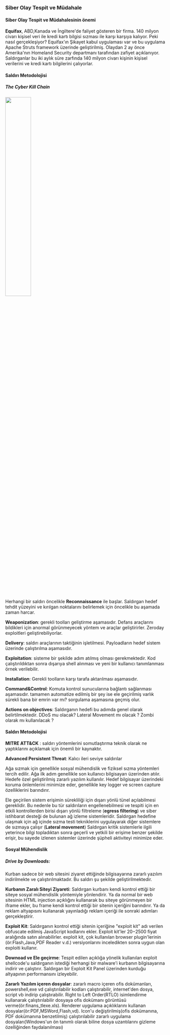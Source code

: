 ﻿
### Siber Olay Tespit ve Müdahale 

#### Siber Olay Tespit ve Müdahalesinin önemi 

**Equifax**, ABD,Kanada ve İngiltere'de faliyet gösteren bir firma. 140 milyon civarı kişisel veri ile kredi kartı bilgisi sızması ile karşı karşıya kalıyor. Peki nasıl gerçekleşiyor? Equifax'ın Şikayet kabul uygulaması var ve bu uygulama Apache Struts framework üzerinde geliştirilmiş. Olaydan 2 ay önce Amerika'nın Homeland Security departmanı tarafından zafiyet açıklanıyor. Saldırganlar bu iki aylık süre zarfında 140 milyon civarı kişinin kişisel verilerini ve kredi kartı bilgilerini çalıyorlar.

#### Saldırı Metodolojisi
##### The Cyber Kill Chain
<img src="https://github.com/elifnurkarakoc/notes-and-blog/blob/master/Siber%20Olay%20Tespit%20ve%20M%C3%BCdahale/cyberkillchain.png" width="40%">

Herhangi bir saldırı öncelikle **Reconnaissance** ile başlar. Saldırgan hedef tehdit yüzeyini ve kırılgan noktalarını belirlemek için öncelikle bu aşamada zaman harcar.

**Weaponization**: gerekli toolları geliştirme aşamasıdır. Defans araçlarını bildikleri için anormal görünmeyecek yöntem ve araçlar geliştirirler. Zeroday exploitleri geliştirebiliyorlar.

**Delivery**: saldırı araçlarının taktiğinin işletilmesi. Payloadların hedef sistem üzerinde çalıştırılma aşamasıdır.

**Exploitation**: sisteme bir şekilde adım atılmış olması gerekmektedir. Kod çalıştırıldıktan sonra dışarıya shell alınması ve yeni bir kullanıcı tanımlanması örnek verilebilir.

**Installation**: Gerekli toolların karşı tarafa aktarılması aşamasıdır.

**Command&Control**: Komuta kontrol sunucularına bağlantı sağlanması aşamasıdır. tamamen automatize edilmiş bir şey ise ele geçirilmiş varlık sürekli bana bir emrin var mı? sorgulama aşamasına geçmiş olur.

**Actions on objectives**: Saldırganın hedefi bu adımda genel olarak belirtilmektedir. DDoS mu olacak? Lateral Movement mı olacak ? Zombi olarak mı kullanılacak ?


#### Saldırı Metodolojisi
**MITRE ATT&CK** : saldırı yöntemlerini somutlaştırma teknik olarak ne yaptıklarını açıklamak için önemli bir kaynaktır.

**Advanced Persistent Threat**: Kalıcı ileri seviye saldırılar

Ağa sızmak için genellikle sosyal mühendislik ve fiziksel sızma yöntemleri tercih edilir. Ağa ilk adım genellikle son kullanıcı bilgisayarı üzerinden atılır.
Hedefe özel geliştirilmiş zararlı yazılım kullanılır. Hedef bilgisayar üzerindeki koruma önlemlerini minimize eder, genellikle key logger ve screen capture özelliklerini barındırır.

Ele geçirilen sistem erişimin sürekliliği için dışarı yönlü tünel açılabilmesi gereklidir. Bu nedenle bu tür saldırıların engellenebilmesi ve tespiti için en etkili kontrollerden birisi dışarı yönlü filtreleme (**egress filtering**) ve siber istihbarat desteği de bulunan ağ izleme sistemleridir.
Saldırgan hedefine ulaşmak için ağ içinde sızma testi tekniklerini uygulayarak diğer sistemlere de sızmaya çalışır (**Lateral movement**)
Saldırgan kritik sistemlerle ilgili yeterince bilgi topladıktan sonra geçerli ve yetkili bir erişime benzer şekilde erişir, bu sayede izlenen sistemler üzerinde şüpheli aktiviteyi minimize eder.



#### Sosyal Mühendislik 
##### Drive by Downloads:
Kurban sadece bir web sitesini ziyaret ettiğinde bilgisayarına zararlı yazılım indirilmekte ve çalıştırılmaktadır.  Bu saldırı şu şekilde geliştirilmektedir.

**Kurbanın Zaralı Siteyi Ziyareti**: Saldırgan kurbanı kendi kontrol ettiği bir siteye sosyal mühendislik yöntemiyle yönlendirir. Ya da normal bir web sitesinin HTML injection açıklığını kullanarak bu siteye görünmeyen bir iframe ekler, bu frame kendi kontrol ettiği bir sitenin içeriğini barındırır. Ya da reklam altyapısını kullanarak yayınladığı reklam içeriği ile sonraki adımları gerçekleştirir.

**Exploit Kit**: Saldırganın kontrol ettiği sitenin içeriğine "exploit kit" adı verilen obfuscate edilmiş JavaScript kodlarını ekler. Exploit kit'ler 20$-2500$ fiyat aralığında satın alınabilirler. exploit kit, çok kullanılan browser plugin'lerinin (ör:Flash,Java,PDF Reader v.d.) versiyonlarını inceledikten sonra uygun olan exploiti kullanır.

**Downoad ve Ele geçirme**: Tespit edilen açıklığa yönelik kullanılan exploit shellcode'u saldırganın istediği herhangi bir malware'i kurbanın bilgisayarına indirir ve çalıştırır. Saldırgan bir Exploit Kit Panel üzerinden kurduğu altyapının performansını izleyebilir.

**Zararlı Yazılım içeren dosyalar**: zararlı macro içeren ofis dokümanları, powershell,exe vd çalıştırılabilir kodları çalıştırabilir, internet'den dosya, script vb indirip çalıştırabilir. 
Right to Left Order(RTLO) isimlendirme kullanarak çalıştırılabilir dosyaya ofis dokümanı görüntüsü verme(ör:finans_tlexe.xls).
Renderer uygulama açıklıklarını kullanan dosyalar(ör:PDF,MSWord,Flash,vd).
Icon'u değiştirilmiş(ofis dokümanına, PDF dokümanına benzetilmiş) çalıştırılabilir zararlı uygulama dosyaları(Windows'un ön tanımlı olarak biline dosya uzantılarını gizleme özelliğinden faydalanılması)



